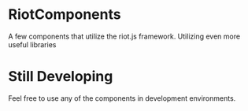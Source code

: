 # RiotComponents
A few components that utilize the riot.js framework. Utilizing even more useful libraries

# Still Developing
Feel free to use any of the components in development environments.
